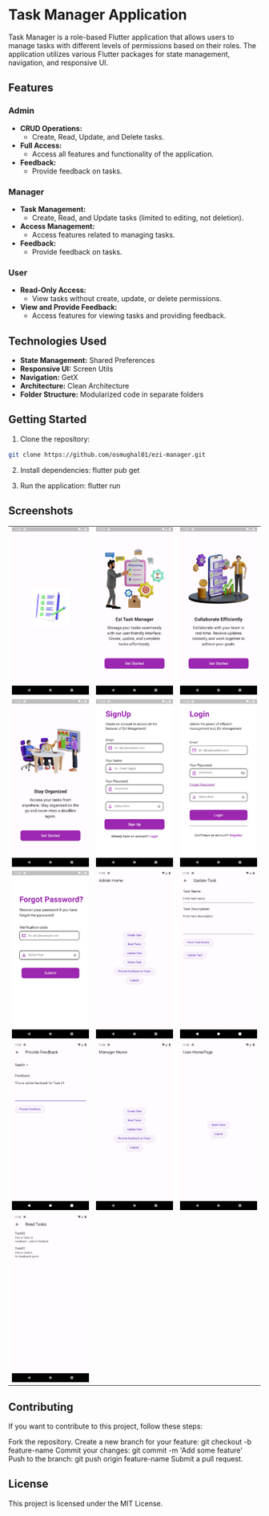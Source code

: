 # Task Manager Application

Task Manager is a role-based Flutter application that allows users to manage tasks with different levels of permissions based on their roles. The application utilizes various Flutter packages for state management, navigation, and responsive UI.

## Features

### Admin

- **CRUD Operations:**
  - Create, Read, Update, and Delete tasks.
- **Full Access:**
  - Access all features and functionality of the application.
- **Feedback:**
  - Provide feedback on tasks.

### Manager

- **Task Management:**
  - Create, Read, and Update tasks (limited to editing, not deletion).
- **Access Management:**
  - Access features related to managing tasks.
- **Feedback:**
  - Provide feedback on tasks.

### User

- **Read-Only Access:**
  - View tasks without create, update, or delete permissions.
- **View and Provide Feedback:**
  - Access features for viewing tasks and providing feedback.

## Technologies Used

- **State Management:** Shared Preferences
- **Responsive UI:** Screen Utils
- **Navigation:** GetX
- **Architecture:** Clean Architecture
- **Folder Structure:** Modularized code in separate folders

## Getting Started

1. Clone the repository:

```bash
git clone https://github.com/osmughal01/ezi-manager.git
```
2. Install dependencies: flutter pub get
  
3. Run the application: flutter run

## Screenshots
<table>
  <tr>
    <td align="center"><img src="screenshots/1.png" alt="Screenshot 1" /></td>
    <td align="center"><img src="screenshots/2.png" alt="Screenshot 2" /></td>
    <td align="center"><img src="screenshots/3.png" alt="Screenshot 3" /></td>
  </tr>
  <tr>
    <td align="center"><img src="screenshots/4.png" alt="Screenshot 4" /></td>
    <td align="center"><img src="screenshots/5.png" alt="Screenshot 5" /></td>
    <td align="center"><img src="screenshots/6.png" alt="Screenshot 6" /></td>
  </tr>
  <tr>
    <td align="center"><img src="screenshots/7.png" alt="Screenshot 7" /></td>
    <td align="center"><img src="screenshots/8.png" alt="Screenshot 8" /></td>
    <td align="center"><img src="screenshots/9.png" alt="Screenshot 9" /></td>
  </tr>
  <tr>
    <td align="center"><img src="screenshots/10.png" alt="Screenshot 10" /></td>
    <td align="center"><img src="screenshots/11.png" alt="Screenshot 11" /></td>
    <td align="center"><img src="screenshots/12.png" alt="Screenshot 12" /></td>
  </tr>
  <tr>
    <td align="center"><img src="screenshots/13.png" alt="Screenshot 13" /></td>
  </tr>
</table>

## Contributing
If you want to contribute to this project, follow these steps:

Fork the repository.
Create a new branch for your feature: git checkout -b feature-name
Commit your changes: git commit -m 'Add some feature'
Push to the branch: git push origin feature-name
Submit a pull request.

## License
This project is licensed under the MIT License.

